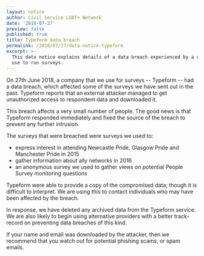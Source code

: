 ```yaml
---
layout: notice
author: Civil Service LGBT+ Network
date: '2018-07-27'
preview: false
published: true
title: Typeform data breach
permalink: /2018/07/27/data-notice-typeform
excerpt: >-
  This data notice explains details of a data breach experienced by a company we
  use to run surveys.
---
```

On 27th June 2018, a company that we use for surveys -- Typeform -- had a data breach, which affected some of the surveys we have sent out in the past. Typeform reports that an external attacker managed to get unauthorized access to respondent data and downloaded it. 

This breach affects a very small number of people. The good news is that Typeform responded immediately and fixed the source of the breach to prevent any further intrusion.

The surveys that were breached were surveys we used to:

- express interest in attending Newcastle Pride, Glasgow Pride and Manchester Pride in 2015
- gather information about ally networks in 2016
- an anonymous survey we used to gather views on potential People Survey monitoring questions

Typeform were able to provide a copy of the compromised data; though it is difficult to interpret. We are using this to contact individuals who may have been affected by the breach.

In response, we have deleted any archived data from the Typeform service. We are also likely to begin using alternative providers with a better track-record on preventing data breaches of this kind.

If your name and email was downloaded by the attacker, then we recommend that you watch out for potential phishing scams, or spam emails.
